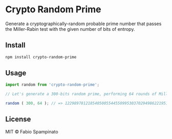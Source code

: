 # Crypto Random Prime

Generate a cryptographically-random probable prime number that passes the Miller-Rabin test with the given number of bits of entropy.

## Install

```sh
npm install crypto-random-prime
```

## Usage

```ts
import random from 'crypto-random-prime';

// Let's generate a 300-bits random prime, performing 64 rounds of Miller-Rabin tests

random ( 300, 64 ); // => 1229897812185405005544550995303702949862219513844036076668441860571526838822977324092558451n
```

## License

MIT © Fabio Spampinato
